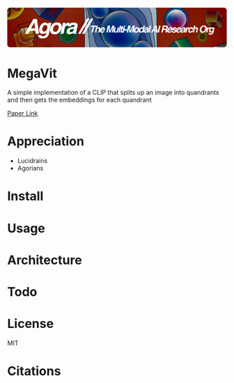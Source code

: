 [![Multi-Modality](agorabanner.png)](https://discord.gg/qUtxnK2NMf)

# MegaVit
A simple implementation of a CLIP that splits up an image into quandrants and then gets the embeddings for each quandrant


[Paper Link](https://arxiv.org/pdf/2302.05442.pdf)

# Appreciation
* Lucidrains
* Agorians



# Install

# Usage

# Architecture

# Todo


# License
MIT

# Citations

